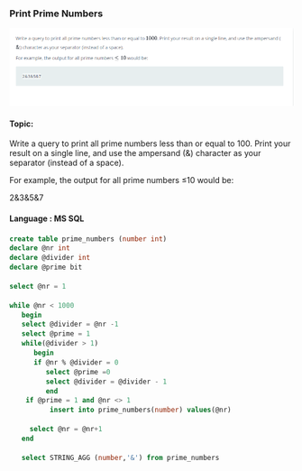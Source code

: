 ### Print Prime Numbers

<img src="../PIc/55.png" alt="solution">


#### Topic:
Write a query to print all prime numbers less than or equal to 100. Print your result on a single line, and use the ampersand (&) character as your separator (instead of a space).

For example, the output for all prime numbers ≤10 would be:

2&3&5&7



#### Language : MS SQL
```sql
create table prime_numbers (number int)
declare @nr int 
declare @divider int
declare @prime bit

select @nr = 1

while @nr < 1000
   begin 
   select @divider = @nr -1
   select @prime = 1
   while(@divider > 1)
      begin
      if @nr % @divider = 0 
         select @prime =0 
         select @divider = @divider - 1
         end
    if @prime = 1 and @nr <> 1 
          insert into prime_numbers(number) values(@nr)
      
     select @nr = @nr+1
   end
   
   select STRING_AGG (number,'&') from prime_numbers
   
```
